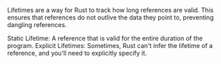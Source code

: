 Lifetimes are a way for Rust to track how long references are valid. This ensures that references do not outlive the data they point to, preventing dangling references.

Static Lifetime: A reference that is valid for the entire duration of the program.
Explicit Lifetimes: Sometimes, Rust can't infer the lifetime of a reference, and you'll need to explicitly specify it.
